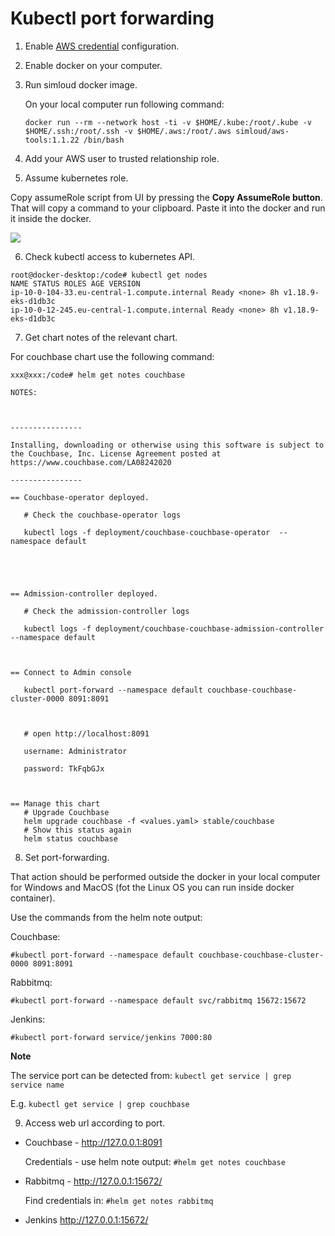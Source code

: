 # Kubectl port forwarding

1. Enable [AWS credential](https://docs.aws.amazon.com/cli/latest/userguide/cli-chap-configure.html) configuration.

2. Enable docker on your computer.

3. Run simloud docker image.

   On your local computer run following command:

   ```
   docker run --rm --network host -ti -v $HOME/.kube:/root/.kube -v $HOME/.ssh:/root/.ssh -v $HOME/.aws:/root/.aws simloud/aws-tools:1.1.22 /bin/bash
   ```

4. Add your AWS user to trusted relationship role.

5. Assume kubernetes role.

Copy assumeRole script from UI by pressing the **Copy AssumeRole button**. That will copy a command to your clipboard. Paste it into the docker and run it inside the docker.

![](/home/simloud/IdeaProjects/simloud-docs/static/img/kubernetes/kubectl-port-forwarding/image1.png)


6. Check kubectl access to kubernetes API.

```
root@docker-desktop:/code# kubectl get nodes
NAME STATUS ROLES AGE VERSION
ip-10-0-104-33.eu-central-1.compute.internal Ready <none> 8h v1.18.9-eks-d1db3c
ip-10-0-12-245.eu-central-1.compute.internal Ready <none> 8h v1.18.9-eks-d1db3c
```

7. Get chart notes of the relevant chart.

For couchbase chart use the following command:

```
xxx@xxx:/code# helm get notes couchbase

NOTES:



----------------

Installing, downloading or otherwise using this software is subject to the Couchbase, Inc. License Agreement posted at https://www.couchbase.com/LA08242020

----------------

== Couchbase-operator deployed.

   # Check the couchbase-operator logs

   kubectl logs -f deployment/couchbase-couchbase-operator  --namespace default





== Admission-controller deployed.

   # Check the admission-controller logs

   kubectl logs -f deployment/couchbase-couchbase-admission-controller --namespace default



== Connect to Admin console

   kubectl port-forward --namespace default couchbase-couchbase-cluster-0000 8091:8091



   # open http://localhost:8091

   username: Administrator

   password: TkFqbGJx



== Manage this chart
   # Upgrade Couchbase
   helm upgrade couchbase -f <values.yaml> stable/couchbase
   # Show this status again
   helm status couchbase
```

8. Set port-forwarding.

That action should be performed outside the docker in your local computer for Windows and MacOS
(fot the Linux OS you can run inside docker container).

Use the commands from the helm note output:

Couchbase:

```
#kubectl port-forward --namespace default couchbase-couchbase-cluster-0000 8091:8091
```

Rabbitmq:

```
#kubectl port-forward --namespace default svc/rabbitmq 15672:15672
```

Jenkins:

```
#kubectl port-forward service/jenkins 7000:80
```

**Note**

The service port can be detected from: `kubectl get service | grep service name`

E.g. `kubectl get service | grep couchbase`

9. Access web url according to port.

- Couchbase - http://127.0.0.1:8091

  Credentials - use helm note output:
  `#helm get notes couchbase`

- Rabbitmq - http://127.0.0.1:15672/

  Find credentials in:
  `#helm get notes rabbitmq`

- Jenkins http://127.0.0.1:15672/
